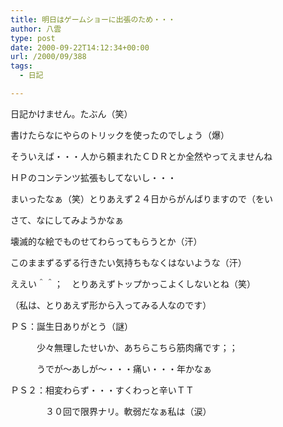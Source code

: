 ```yaml
---
title: 明日はゲームショーに出張のため・・・
author: 八雲
type: post
date: 2000-09-22T14:12:34+00:00
url: /2000/09/388
tags:
  - 日記

---
```

日記かけません。たぶん（笑）
  
書けたらなにやらのトリックを使ったのでしょう（爆）

そういえば・・・人から頼まれたＣＤＲとか全然やってえませんね
  
ＨＰのコンテンツ拡張もしてないし・・・
  
まいったなぁ（笑）とりあえず２４日からがんばりますので（をい
  
さて、なにしてみようかなぁ
  
壊滅的な絵でものせてわらってもらうとか（汗）
  
このままずるずる行きたい気持ちもなくはないような（汗）
  
ええい＾＾；　とりあえずトップかっこよくしないとね（笑）
  
（私は、とりあえず形から入ってみる人なのです）

ＰＳ：誕生日ありがとう（謎）
  
　　　少々無理したせいか、あちらこちら筋肉痛です；；
  
　　　うでが～あしが～・・・痛い・・・年かなぁ

ＰＳ２：相変わらず・・・すくわっと辛いＴＴ
  
　　　　３０回で限界ナリ。軟弱だなぁ私は（涙）

